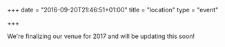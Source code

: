 +++
date = "2016-09-20T21:46:51+01:00"
title = "location"
type = "event"

+++

We're finalizing our venue for 2017 and will be updating this soon!

<!-- {{< event_map >}} -->
